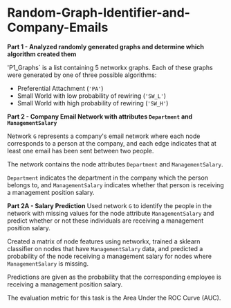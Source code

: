 # Random-Graph-Identifier-and-Company-Emails

**Part 1 - Analyzed randomly generated graphs and determine which algorithm created them**

'P1_Graphs` is a list containing 5 networkx graphs. Each of these graphs were generated by one of three possible algorithms:
* Preferential Attachment (`'PA'`)
* Small World with low probability of rewiring (`'SW_L'`)
* Small World with high probability of rewiring (`'SW_H'`)

**Part 2 - Company Email Network with attributes `Department` and `ManagementSalary`**

Network `G` represents a company's email network where each node corresponds to a person at the company, and each edge indicates that at least one email has been sent between two people.

The network contains the node attributes `Department` and `ManagementSalary`.

`Department` indicates the department in the company which the person belongs to, and `ManagementSalary` indicates whether that person is receiving a management position salary.

**Part 2A - Salary Prediction**
Used network `G` to identify the people in the network with missing values for the node attribute `ManagementSalary` and predict whether or not these individuals are receiving a management position salary.

Created a matrix of node features using networkx, trained a sklearn classifier on nodes that have `ManagementSalary` data, and predicted a probability of the node receiving a management salary for nodes where `ManagementSalary` is missing.

Predictions are given as the probability that the corresponding employee is receiving a management position salary.

The evaluation metric for this task is the Area Under the ROC Curve (AUC).
